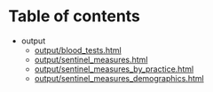 # Table of contents

* output
  * [output/blood_tests.html](output/blood_tests.html)
  * [output/sentinel_measures.html](output/sentinel_measures.html)
  * [output/sentinel_measures_by_practice.html](output/sentinel_measures_by_practice.html)
  * [output/sentinel_measures_demographics.html](output/sentinel_measures_demographics.html)